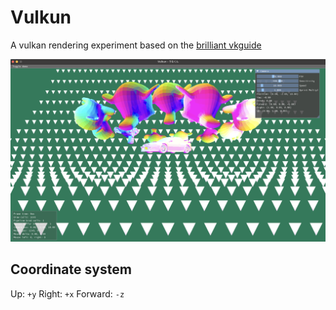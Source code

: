 # Vulkun

A vulkan rendering experiment based on the [brilliant vkguide](https://vkguide.dev)

![](./assets/screen-2024-10-24.png)

## Coordinate system

Up: 		`+y`
Right: 		`+x`
Forward: 	`-z`
